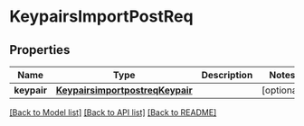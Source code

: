 # KeypairsImportPostReq

## Properties
Name | Type | Description | Notes
------------ | ------------- | ------------- | -------------
**keypair** | [**KeypairsimportpostreqKeypair**](KeypairsimportpostreqKeypair.md) |  | [optional] 

[[Back to Model list]](../README.md#documentation-for-models) [[Back to API list]](../README.md#documentation-for-api-endpoints) [[Back to README]](../README.md)


